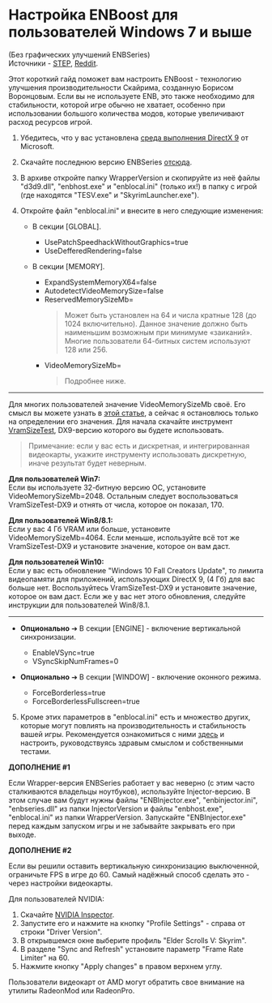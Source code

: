 # Настройка ENBoost для пользователей Windows 7 и выше

(Без графических улучшений ENBSeries)  
Источники - [STEP](http://wiki.step-project.com/ENBoost), [Reddit](https://www.reddit.com/r/skyrimmods/wiki/enboost).

Этот короткий гайд поможет вам настроить ENBoost - технологию улучшения производительности Скайрима, созданную Борисом Воронцовым. Если вы не используете ENB, это также необходимо для стабильности, которой игре обычно не хватает, особенно при использовании большого количества модов, которые увеличивают расход ресурсов игрой.

1) Убедитесь, что у вас установлена [среда выполнения DirectX 9](https://www.microsoft.com/en-us/download/details.aspx?id=8109) от Microsoft.

2) Скачайте последнюю версию ENBSeries [отсюда](http://enbdev.com/download_mod_tesskyrim.html).

3) В архиве откройте папку WrapperVersion и скопируйте из неё файлы "d3d9.dll", "enbhost.exe" и "enblocal.ini" (только их!) в папку с игрой (где находятся "TESV.exe" и "SkyrimLauncher.exe").

4) Откройте файл "enblocal.ini" и внесите в него следующие изменения:

    + В секции [GLOBAL].
        + UsePatchSpeedhackWithoutGraphics=true
        + UseDefferedRendering=false

    + В секции [MEMORY].
        + ExpandSystemMemoryX64=false
        + AutodetectVideoMemorySize=false
        + ReservedMemorySizeMb=  
            > Может быть установлен на 64 и числа кратные 128 (до 1024 включительно). Данное значение должно быть наименьшим возможным при минимуме «заиканий». Многие пользователи 64-битных систем используют 128 или 256.
        + VideoMemorySizeMb=  
            > Подробнее ниже.

------

Для многих пользователей значение VideoMemorySizeMb своё. Его смысл вы можете узнать в [этой статье](08_Разбор_enblocal.md), а сейчас я остановлюсь только на определении его значения. Для начала скачайте инструмент [VramSizeTest](http://enbdev.com/download_vramsizetest.htm), DX9-версию которого вы будете использовать.

> Примечание: если у вас есть и дискретная, и интегрированная видеокарты, укажите инструменту использовать дискретную, иначе результат будет неверным.

**Для пользователей Win7:**  
Если вы используете 32-битную версию ОС, установите VideoMemorySizeMb=2048. Остальным следует воспользоваться VramSizeTest-DX9 и отнять от числа, которое он показал, 170.

**Для пользователей Win8/8.1:**  
Если у вас 4 Гб VRAM или больше, установите VideoMemorySizeMb=4064. Если меньше, используйте всё тот же VramSizeTest-DX9 и установите значение, которое он вам даст.

**Для пользователей Win10:**  
Если у вас есть обновление "Windows 10 Fall Creators Update", то лимита видеопамяти для приложений, использующих DirectX 9, (4 Гб) для вас больше нет. Воспользуйтесь VramSizeTest-DX9 и установите значение, которое он вам даст. Если же у вас нет этого обновления, следуйте инструкции для пользователей Win8/8.1.

------

+ **Опционально** ➔ В секции [ENGINE] - включение вертикальной синхронизации.
    + EnableVSync=true
    + VSyncSkipNumFrames=0

+ **Опционально** ➔ В секции [WINDOW] - включение оконного режима.
    + ForceBorderless=true
    + ForceBorderlessFullscreen=true

5) Кроме этих параметров в "enblocal.ini" есть и множество других, которые могут повлиять на производительность и стабильность вашей игры. Рекомендуется ознакомиться с ними [здесь](08_Разбор_enblocal.md) и настроить, руководствуясь здравым смыслом и собственными тестами.

**ДОПОЛНЕНИЕ #1**

Если Wrapper-версия ENBSeries работает у вас неверно (с этим часто сталкиваются владельцы ноутбуков), используйте Injector-версию. В этом случае вам будут нужны файлы "ENBInjector.exe", "enbinjector.ini", "enbseries.dll" из папки InjectorVersion и файлы "enbhost.exe", "enblocal.ini" из папки WrapperVersion. Запускайте "ENBInjector.exe" перед каждым запуском игры и не забывайте закрывать его при выходе.

**ДОПОЛНЕНИЕ #2**

Если вы решили оставить вертикальную синхронизацию выключенной, ограничьте FPS в игре до 60. Самый надёжный способ сделать это - через настройки видеокарты.

Для пользователей NVIDIA:

1) Скачайте [NVIDIA Inspector](https://nvworld.ru/utilities/inspector/).
2) Запустите его и нажмите на кнопку "Profile Settings" - справа от строки "Driver Version".
3) В открывшемся окне выберите профиль "Elder Scrolls V: Skyrim".
4) В разделе "Sync and Refresh" установите параметр "Frame Rate Limiter" на 60.
5) Нажмите кнопку "Apply changes" в правом верхнем углу.

Пользователи видеокарт от AMD могут обратить свое внимание на утилиты RadeonMod или RadeonPro.

